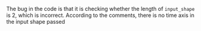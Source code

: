 The bug in the code is that it is checking whether the length of `input_shape` is 2, which is incorrect. According to the comments, there is no time axis in the input shape passed